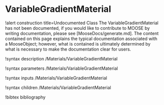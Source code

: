 <!-- MOOSE Documentation Stub: Remove this when content is added. -->

# VariableGradientMaterial

!alert construction title=Undocumented Class
The VariableGradientMaterial has not been documented, if you would like to contribute to MOOSE by
writing documentation, please see [MooseDocs/generate.md]. The content contained on this page explains
the typical documentation associated with a MooseObject; however, what is contained is ultimately
determined by what is necessary to make the documentation clear for users.

!syntax description /Materials/VariableGradientMaterial

!syntax parameters /Materials/VariableGradientMaterial

!syntax inputs /Materials/VariableGradientMaterial

!syntax children /Materials/VariableGradientMaterial

!bibtex bibliography
